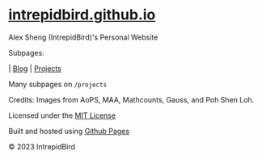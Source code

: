 # [intrepidbird.github.io](https://intrepidbird.github.io)

Alex Sheng (IntrepidBird)'s Personal Website

Subpages:

| [Blog](https://intrepidbird.github.io/blog/) | [Projects](https://intrepidbird.github.io/projects/)

Many subpages on `/projects`

Credits: Images from AoPS, MAA, Mathcounts, Gauss, and Poh Shen Loh.

Licensed under the [MIT License](https://opensource.org/license/mit/)

Built and hosted using [Github Pages](https://pages.github.com/)

© 2023 IntrepidBird

